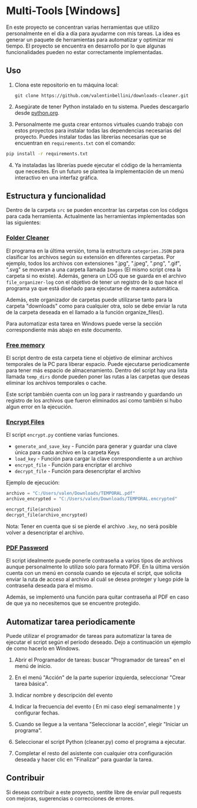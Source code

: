 # Multi-Tools [Windows]

En este proyecto se concentran varias herramientas que utilizo personalmente en el día a día para ayudarme con mis tareas. La idea es generar un paquete de herramientas para automatizar y optimizar mi tiempo. El proyecto se encuentra en desarrollo por lo que algunas funcionalidades pueden no estar correctamente implementadas.

## Uso

1. Clona este repositorio en tu máquina local:

   `git clone https://github.com/valentinbellini/downloads-cleaner.git`

2. Asegúrate de tener Python instalado en tu sistema. Puedes descargarlo desde [python.org](https://www.python.org/downloads/).

3. Personalmente me gusta crear entornos virtuales cuando trabajo con estos proyectos para instalar todas las dependencias necesarias del proyecto. Puedes instalar todas las librerías necesarias que se encuentran en `requirements.txt` con el comando:
``` bash
pip install -r requirements.txt
```
4. Ya instaladas las librerías puede ejecutar el código de la herramienta que necesites. En un futuro se plantea la implementación de un menú interactivo en una interfaz gráfica.


## Estructura y funcionalidad

Dentro de la carpeta `src` se pueden encontrar las carpetas con los códigos para cada herramienta. Actualmente las herramientas implementadas son las siguientes:

### [Folder Cleaner](src/folder_cleaner)
El programa en la última versión, toma la estructura `categories.JSON` para clasificar los archivos según su extensión en diferentes carpetas. Por ejemplo, todos los archivos con extensiones ".jpg", ".jpeg", ".png", ".gif", ".svg" se moveran a una carpeta llamada `Images` (El mismo script crea la carpeta si no existe). Además, genera un LOG que se guarda en el archivo `file_organizer-log` con el objetivo de tener un registro de lo que hace el programa ya que está diseñado para ejecutarse de manera automática.

Además, este organizador de carpetas puede utilizarse tanto para la carpeta "downloads" como para cualquier otra, solo se debe enviar la ruta de la carpeta deseada en el llamado a la función organize_files().

Para automatizar esta tarea en Windows puede verse la sección correspondiente más abajo en este documento.

### [Free memory](src/free_memory)

El script dentro de esta carpeta tiene el objetivo de eliminar archivos temporales de la PC para liberar espacio. Puede ejecutarse periodicamente para tener más espacio de almacenamiento. Dentro del script hay una lista llamada `temp_dirs` donde pueden poner las rutas a las carpetas que deseas eliminar los archivos temporales o cache.

Este script también cuenta con un log para ir rastreando y guardando un registro de los archivos que fueron eliminados así como también si hubo algun error en la ejecución.

### [Encrypt Files](src/encrypt_files)

El script `encrypt.py` contiene varias funciones.
- `generate_and_save_key` - Función para generar y guardar una clave única para cada archivo en la carpeta Keys
- `load_key` - Función para cargar la clave correspondiente a un archivo
- `encrypt_file` - Función para encriptar el archivo
- `decrypt_file` - Función para desencriptar el archivo

Ejemplo de ejecución:

``` python
archivo = "C:/Users/valen/Downloads/TEMPORAL.pdf"
archivo_encrypted = "C:/Users/valen/Downloads/TEMPORAL.encrypted"

encrypt_file(archivo)
decrypt_file(archivo_encrypted)
```

Nota: Tener en cuenta que si se pierde el archivo `.key`, no será posible volver a desencriptar el archivo.

### [PDF Password](src/pdf_password)

El script idealmente puede ponerle contraseña a varios tipos de archivos aunque personalmente lo utilizo solo para formato PDF. En la última versión cuenta con un menú en consola cuando se ejecuta el script, que solicita enviar la ruta de acceso al archivo al cuál se desea proteger y luego pide la contraseña deseada para el mismo. 

Además, se implementó una función para quitar contraseña al PDF en caso de que ya no necesitemos que se encuentre protegido.

## Automatizar tarea periodicamente

Puede utilizar el programador de tareas para automatizar la tarea de ejecutar el script según el período deseado. Dejo a continuación un ejemplo de como hacerlo en Windows.

1. Abrir el Programador de tareas: buscar "Programador de tareas" en el menú de inicio.

2. En el menú  "Acción" de la parte superior izquierda, seleccionar "Crear tarea básica".

3. Indicar nombre y descripción del evento

4. Indicar la frecuencia del evento ( En mi caso elegí semanalmente ) y configurar fechas. 

5. Cuando se llegue a la ventana "Seleccionar la acción", elegir "Iniciar un programa".

6. Seleccionar el script Python (cleaner.py) como el programa a ejecutar.

7. Completar el resto del asistente con cualquier otra configuración deseada y hacer clic en "Finalizar" para guardar la tarea.


## Contribuir

Si deseas contribuir a este proyecto, sentite libre de enviar pull requests con mejoras, sugerencias o correcciones de errores.



